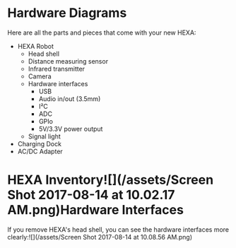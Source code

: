 # Hardware Diagrams

Here are all the parts and pieces that come with your new HEXA:

* HEXA Robot
  * Head shell
  * Distance measuring sensor
  * Infrared transmitter
  * Camera
  * Hardware interfaces
    * USB
    * Audio in/out \(3.5mm\)
    * I²C
    * ADC
    * GPIo
    * 5V/3.3V power output
  * Signal light
* Charging Dock
* AC/DC Adapter

# HEXA Inventory![](/assets/Screen Shot 2017-08-14 at 10.02.17 AM.png)Hardware Interfaces

If you remove HEXA's head shell, you can see the hardware interfaces more clearly:![](/assets/Screen Shot 2017-08-14 at 10.08.56 AM.png)













